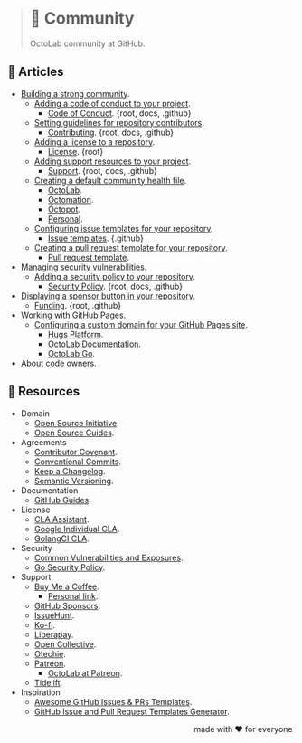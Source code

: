 > # 🌱 Community
>
> OctoLab community at GitHub.

## 📰 Articles

- [Building a strong community](https://docs.github.com/en/github/building-a-strong-community).
  - [Adding a code of conduct to your project](https://docs.github.com/en/github/building-a-strong-community/adding-a-code-of-conduct-to-your-project).
    - [Code of Conduct](.github/CODE_OF_CONDUCT.md). {root, docs, .github}
  - [Setting guidelines for repository contributors](https://help.github.com/en/github/building-a-strong-community/setting-guidelines-for-repository-contributors).
    - [Contributing](.github/CONTRIBUTING.md). {root, docs, .github}
  - [Adding a license to a repository](https://docs.github.com/en/github/building-a-strong-community/adding-a-license-to-a-repository).
    - [License](LICENSE). {root}
  - [Adding support resources to your project](https://help.github.com/en/github/building-a-strong-community/adding-support-resources-to-your-project).
    - [Support](.github/SUPPORT.md). {root, docs, .github}
  - [Creating a default community health file](https://help.github.com/en/github/building-a-strong-community/creating-a-default-community-health-file).
    - [OctoLab](http://github.com/octolab/.github).
    - [Octomation](http://github.com/octomation/.github).
    - [Octopot](http://github.com/octopot/.github).
    - [Personal](http://github.com/kamilsk/.github).
  - [Configuring issue templates for your repository](https://help.github.com/en/github/building-a-strong-community/configuring-issue-templates-for-your-repository).
    - [Issue templates](.github/ISSUE_TEMPLATE). {.github}
  - [Creating a pull request template for your repository](https://docs.github.com/en/github/building-a-strong-community/creating-a-pull-request-template-for-your-repository).
    - [Pull request template](.github/PULL_REQUEST_TEMPLATE.md).
- [Managing security vulnerabilities](https://docs.github.com/en/github/managing-security-vulnerabilities).
  - [Adding a security policy to your repository](https://help.github.com/en/github/managing-security-vulnerabilities/adding-a-security-policy-to-your-repository).
    - [Security Policy](.github/SECURITY.md). {root, docs, .github}
- [Displaying a sponsor button in your repository](https://help.github.com/en/github/administering-a-repository/displaying-a-sponsor-button-in-your-repository).
  - [Funding](.github/FUNDING.yml). {root, .github}
- [Working with GitHub Pages](https://docs.github.com/en/github/working-with-github-pages).
  - [Configuring a custom domain for your GitHub Pages site](https://docs.github.com/en/github/working-with-github-pages/configuring-a-custom-domain-for-your-github-pages-site).
    - [Hugs Platform](https://hugs.octolab.net/).
    - [OctoLab Documentation](https://docs.octolab.org/).
    - [OctoLab Go](https://go.octolab.org/).
- [About code owners](https://docs.github.com/en/github/creating-cloning-and-archiving-repositories/about-code-owners).

## 🎁 Resources

- Domain
  - [Open Source Initiative](https://opensource.org/).
  - [Open Source Guides](https://opensource.guide/).
- Agreements
  - [Contributor Covenant](https://www.contributor-covenant.org/).
  - [Conventional Commits](https://www.conventionalcommits.org/).
  - [Keep a Changelog](https://keepachangelog.com/).
  - [Semantic Versioning](https://semver.org/).
- Documentation
  - [GitHub Guides](https://guides.github.com/).
- License
  - [CLA Assistant](https://cla-assistant.io/).
  - [Google Individual CLA](https://cla.developers.google.com/about/google-individual).
  - [GolangCI CLA](https://gist.github.com/jirfag/26a39fd375da84b2d5ad4296fecb0668).
- Security
  - [Common Vulnerabilities and Exposures](https://cve.mitre.org/).
  - [Go Security Policy](https://golang.org/security).
- Support
  - [Buy Me a Coffee](https://www.buymeacoffee.com/).
    - [Personal link](https://www.buymeacoffee.com/kamilsk).
  - [GitHub Sponsors](https://github.com/sponsors).
  - [IssueHunt](https://issuehunt.io/).
  - [Ko-fi](https://ko-fi.com/).
  - [Liberapay](https://liberapay.com/).
  - [Open Collective](https://opencollective.com/).
  - [Otechie](https://otechie.com/).
  - [Patreon](https://www.patreon.com/).
    - [OctoLab at Patreon](https://www.patreon.com/octolab).
  - [Tidelift](https://tidelift.com/).
- Inspiration
  - [Awesome GitHub Issues & PRs Templates](https://github.com/devspace/awesome-github-templates).
  - [GitHub Issue and Pull Request Templates Generator](https://www.talater.com/open-source-templates/).

<p align="right">made with ❤️ for everyone</p>
